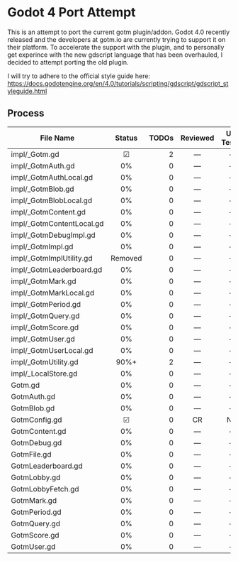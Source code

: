# Godot 4 Port Attempt

This is an attempt to port the current gotm plugin/addon.
Godot 4.0 recently released and the developers at gotm.io are currently trying to support it on their platform.
To accelerate the support with the plugin, and to personally get experince with the new gdscript language that has been overhauled, I decided to attempt porting the old plugin.

I will try to adhere to the official style guide here: https://docs.godotengine.org/en/4.0/tutorials/scripting/gdscript/gdscript_styleguide.html


## Process
| File Name                 | Status  | TODOs          | Reviewed | Unit Tested | Documentation |
| ------------------------- |:-------:| --------------:|:--------:|:-----------:|:-------------:|
| impl/_Gotm.gd             | ☑      | 2              | —        | —           | —             |
| impl/_GotmAuth.gd         | 0%      | 0              | —        | —           | —             |
| impl/_GotmAuthLocal.gd    | 0%      | 0              | —        | —           | —             |
| impl/_GotmBlob.gd         | 0%      | 0              | —        | —           | —             |
| impl/_GotmBlobLocal.gd    | 0%      | 0              | —        | —           | —             |
| impl/_GotmContent.gd      | 0%      | 0              | —        | —           | —             |
| impl/_GotmContentLocal.gd | 0%      | 0              | —        | —           | —             |
| impl/_GotmDebugImpl.gd    | 0%      | 0              | —        | —           | —             |
| impl/_GotmImpl.gd         | 0%      | 0              | —        | —           | —             |
| impl/_GotmImplUtility.gd  | Removed | 0              | —        | —           | —             |
| impl/_GotmLeaderboard.gd  | 0%      | 0              | —        | —           | —             |
| impl/_GotmMark.gd         | 0%      | 0              | —        | —           | —             |
| impl/_GotmMarkLocal.gd    | 0%      | 0              | —        | —           | —             |
| impl/_GotmPeriod.gd       | 0%      | 0              | —        | —           | —             |
| impl/_GotmQuery.gd        | 0%      | 0              | —        | —           | —             |
| impl/_GotmScore.gd        | 0%      | 0              | —        | —           | —             |
| impl/_GotmUser.gd         | 0%      | 0              | —        | —           | —             |
| impl/_GotmUserLocal.gd    | 0%      | 0              | —        | —           | —             |
| impl/_GotmUtility.gd      | 90%+    | 2              | —        | —           | —             |
| impl/_LocalStore.gd       | 0%      | 0              | —        | —           | —             |
| Gotm.gd                   | 0%      | 0              | —        | —           | —             |
| GotmAuth.gd               | 0%      | 0              | —        | —           | —             |    
| GotmBlob.gd               | 0%      | 0              | —        | —           | —             |
| GotmConfig.gd             | ☑      | 0              | CR       | N/A         | ☑             |
| GotmContent.gd            | 0%      | 0              | —        | —           | —             |
| GotmDebug.gd              | 0%      | 0              | —        | —           | —             |
| GotmFile.gd               | 0%      | 0              | —        | —           | —             |
| GotmLeaderboard.gd        | 0%      | 0              | —        | —           | —             |
| GotmLobby.gd              | 0%      | 0              | —        | —           | —             |
| GotmLobbyFetch.gd         | 0%      | 0              | —        | —           | —             |
| GotmMark.gd               | 0%      | 0              | —        | —           | —             |
| GotmPeriod.gd             | 0%      | 0              | —        | —           | —             |
| GotmQuery.gd              | 0%      | 0              | —        | —           | —             |
| GotmScore.gd              | 0%      | 0              | —        | —           | —             |
| GotmUser.gd               | 0%      | 0              | —        | —           | —             |
